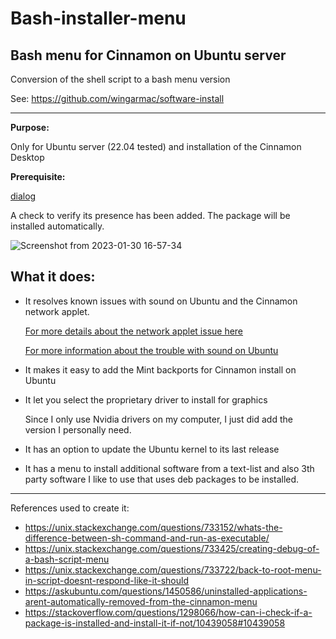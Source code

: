 # Bash-installer-menu
Bash menu for Cinnamon on Ubuntu server
---
Conversion of the shell script to a bash menu version

See: https://github.com/wingarmac/software-install

- - - 


**Purpose:**

Only for Ubuntu server (22.04 tested) and installation of the Cinnamon Desktop

**Prerequisite:**

[dialog](https://launchpad.net/ubuntu/+source/dialog)

A check to verify its presence has been added. The package will be installed automatically.

![Screenshot from 2023-01-30 16-57-34](https://user-images.githubusercontent.com/78303089/215549331-f3c7dd01-08d0-4018-8866-e061fe7fb981.png)

What it does:
---
- It resolves known issues with sound on Ubuntu and the Cinnamon network applet.

  [For more details about the network applet issue here](https://askubuntu.com/questions/1135755/network-manager-applet-shows-not-connected-and-one-unmanaged-wired-connection/1439162#1439162)

  [For more information about the trouble with sound on Ubuntu](https://askubuntu.com/questions/1436904/problem-with-sound-in-ubuntu-22-10/1440458#1440458)

- It makes it easy to add the Mint backports for Cinnamon install on Ubuntu
- It let you select the proprietary driver to install for graphics

  Since I only use Nvidia drivers on my computer, I just did add the version I personally need.

- It has an option to update the Ubuntu kernel to its last release
- It has a menu to install additional software from a text-list and also 3th party software I like to use that uses deb packages to be installed.

- - -

References used to create it:
 - https://unix.stackexchange.com/questions/733152/whats-the-difference-between-sh-command-and-run-as-executable/
 - https://unix.stackexchange.com/questions/733425/creating-debug-of-a-bash-script-menu
 - https://unix.stackexchange.com/questions/733722/back-to-root-menu-in-script-doesnt-respond-like-it-should
 - https://askubuntu.com/questions/1450586/uninstalled-applications-arent-automatically-removed-from-the-cinnamon-menu
 - https://stackoverflow.com/questions/1298066/how-can-i-check-if-a-package-is-installed-and-install-it-if-not/10439058#10439058
 
